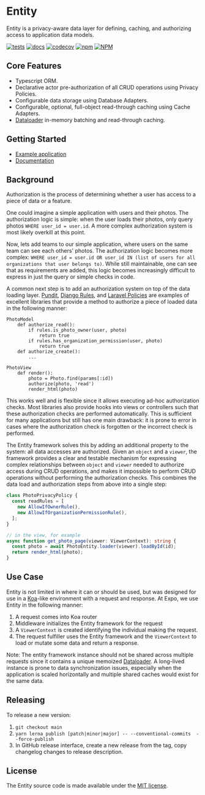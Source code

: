 # Entity

Entity is a privacy-aware data layer for defining, caching, and authorizing access to application data models.

[![tests](https://github.com/expo/entity/workflows/tests/badge.svg)](https://github.com/expo/entity/actions?query=workflow%3Atests)
[![docs](https://github.com/expo/entity/workflows/docs/badge.svg)](https://expo.github.io/entity/)
[![codecov](https://codecov.io/gh/expo/entity/graph/badge.svg?token=4cFAAdINbk)](https://codecov.io/gh/expo/entity)
[![npm](https://img.shields.io/npm/v/@expo/entity)](https://www.npmjs.com/package/@expo/entity)
[![NPM](https://img.shields.io/npm/l/@expo/entity)](https://www.npmjs.com/package/@expo/entity)

## Core Features

- Typescript ORM.
- Declarative actor pre-authorization of all CRUD operations using Privacy Policies.
- Configurable data storage using Database Adapters.
- Configurable, optional, full-object read-through caching using Cache Adapters.
- [Dataloader](https://github.com/graphql/dataloader) in-memory batching and read-through caching.


## Getting Started

- [Example application](https://github.com/expo/entity/tree/main/packages/entity-example)
- [Documentation](https://expo.github.io/entity/)


## Background

Authorization is the process of determining whether a user has access to a piece of data or a feature.

One could imagine a simple application with users and their photos. The authorization logic is simple: when the user loads their photos, only query photos `WHERE user_id = user.id`. A more complex authorization system is most likely overkill at this point.

Now, lets add teams to our simple application, where users on the same team can see each others' photos. The authorization logic becomes more complex: `WHERE user_id = user.id OR user_id IN (list of users for all organizations that user belongs to)`. While still maintainable, one can see that as requirements are added, this logic becomes increasingly difficult to express in just the query or simple checks in code.

A common next step is to add an authorization system on top of the data loading layer. [Pundit](https://github.com/varvet/pundit), [Django Rules](https://github.com/dfunckt/django-rules), and [Laravel Policies](https://laravel.com/docs/authorization) are examples of excellent libraries that provide a method to authorize a piece of loaded data in the following manner:

```
PhotoModel
    def authorize_read():
        if rules.is_photo_owner(user, photo)
            return true
        if rules.has_organization_permission(user, photo)
            return true
    def authorize_create():
        ...

PhotoView
    def render():
        photo = Photo.find(params[:id])
        authorize(photo, 'read')
        render_html(photo)
```

This works well and is flexible since it allows executing ad-hoc authorization checks. Most libraries also provide hooks into views or controllers such that these authorization checks are performed automatically. This is sufficient for many applications but still has one main drawback: it is prone to error in cases where the authorization check is forgotten or the incorrect check is performed.

The Entity framework solves this by adding an additional property to the system: all data accesses are authorized. Given an `object` and a `viewer`, the framework provides a clear and testable mechanism for expressing complex relationships between `object` and `viewer` needed to authorize access during CRUD operations, and makes it impossible to perform CRUD operations without performing the authorization checks. This combines the data load and authorization steps from above into a single step:

```typescript
class PhotoPrivacyPolicy {
  const readRules = [
    new AllowIfOwnerRule(),
    new AllowIfOrganizationPermissionRule(),
  ];
}

// in the view, for example
async function get_photo_page(viewer: ViewerContext): string {
  const photo = await PhotoEntity.loader(viewer).loadById(id);
  return render_html(photo);
}
```

## Use Case

Entity is not limited in where it can or should be used, but was designed for use in a [Koa](https://koajs.com/)-like environment with a request and response. At Expo, we use Entity in the following manner:
1. A request comes into Koa router
1. Middleware initializes the Entity framework for the request
1. A `ViewerContext` is created identifying the individual making the request.
1. The request fulfiller uses the Entity framework and the `ViewerContext` to load or mutate some data and return a response.

Note: The entity framework instance should not be shared across multiple requests since it contains a unique memoized [Dataloader](https://github.com/graphql/dataloader#class-dataloader). A long-lived instance is prone to data synchronization issues, especially when the application is scaled horizontally and multiple shared caches would exist for the same data.

## Releasing

To release a new version:
1. `git checkout main`
1. `yarn lerna publish [patch|minor|major] -- --conventional-commits  --force-publish`
1. In GitHub release interface, create a new release from the tag, copy changelog changes to release description.

## License

The Entity source code is made available under the [MIT license](LICENSE).
